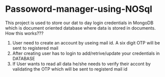 # Passoword-manager-using-NOSql
This project is used to store our dat to day login credentials in MongoDB which is document oriented database where data is stored in documents.
How this works???
1. User need to create an account by useing mail id. A six digit OTP will be sent to registered mail
2. After creating user has to login to add/retrive/update your credentials in DATABASE
3. If User wants to read all data he/she needs to verify their accont by validating the OTP which will be sent to registerd mail id
